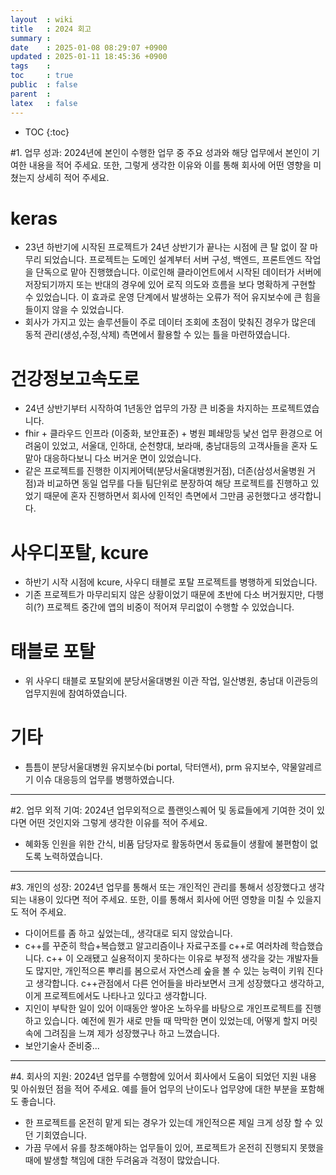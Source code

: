 ```yaml
---
layout  : wiki
title   : 2024 회고
summary : 
date    : 2025-01-08 08:29:07 +0900
updated : 2025-01-11 18:45:36 +0900
tags    : 
toc     : true
public  : false
parent  : 
latex   : false
---
```

* TOC
{:toc}

#1. 업무 성과: 2024년에 본인이 수행한 업무 중 주요 성과와 해당 업무에서 본인이 기여한 내용을 적어 주세요. 또한, 그렇게 생각한 이유와 이를 통해 회사에 어떤 영향을 미쳤는지 상세히 적어 주세요.

# keras
- 23년 하반기에 시작된 프로젝트가 24년 상반기가 끝나는 시점에 큰 탈 없이 잘 마무리 되었습니다.  프로젝트는 도메인 설계부터 서버 구성, 백엔드, 프론트엔드 작업을 단독으로 맡아 진행했습니다. 이로인해 클라이언트에서 시작된 데이터가 서버에 저장되기까지 또는 반대의 경우에 있어 로직 의도와 흐름을 보다 명확하게 구현할 수 있었습니다. 이 효과로 운영 단계에서 발생하는 오류가 적어 유지보수에 큰 힘을 들이지 않을 수 있었습니다. 
- 회사가 가지고 있는 솔루션들이 주로 데이터 조회에 초점이 맞춰진 경우가 많은데 동적 관리(생성,수정,삭제) 측면에서 활용할 수 있는 틀을 마련하였습니다.

# 건강정보고속도로
- 24년 상반기부터 시작하여 1년동안 업무의 가장 큰 비중을 차지하는 프로젝트였습니다. 
- fhir + 클라우드 인프라 (이중화, 보안표준) + 병원 폐쇄망등 낯선 업무 환경으로 어려움이 있었고, 서울대, 인하대, 순천향대, 보라매, 충남대등의 고객사들을 혼자 도맡아 대응하다보니 다소 버거운 면이 있었습니다. 
- 같은 프로젝트를 진행한 이지케어텍(분당서울대병원거점), 더존(삼성서울병원 거점)과 비교하면 동일 업무를 다들 팀단위로 분장하여 해당 프로젝트를 진행하고 있었기 때문에 혼자 진행하면서 회사에 인적인 측면에서 그만큼 공헌했다고 생각합니다.

# 사우디포탈, kcure
- 하반기 시작 시점에 kcure, 사우디 태블로 포탈 프로젝트를 병행하게 되었습니다. 
- 기존 프로젝트가 마무리되지 않은 상황이었기 때문에 초반에 다소 버거웠지만, 다행히(?) 프로젝트 중간에 앱의 비중이 적어져 무리없이 수행할 수 있었습니다.

# 태블로 포탈
- 위 사우디 태블로 포탈외에 분당서울대병원 이관 작업, 일산병원, 충남대 이관등의 업무지원에 참여하였습니다.

# 기타
- 틈틈이 분당서울대병원 유지보수(bi portal, 닥터앤서), prm 유지보수, 약물알레르기 이슈 대응등의 업무를 병행하였습니다.

---

#2. 업무 외적 기여: 2024년 업무외적으로 플랜잇스퀘어 및 동료들에게 기여한 것이 있다면 어떤 것인지와 그렇게 생각한 이유를 적어 주세요. 
- 혜화동 인원을 위한 간식, 비품 담당자로 활동하면서 동료들이 생활에 불편함이 없도록 노력하였습니다.

---

#3. 개인의 성장: 2024년 업무를 통해서 또는 개인적인 관리를 통해서 성장했다고 생각되는 내용이 있다면 적어 주세요. 또한, 이를 통해서 회사에 어떤 영향을 미칠 수 있을지도 적어 주세요.
- 다이어트를 좀 하고 싶었는데,, 생각대로 되지 않았습니다.
- c++를 꾸준히 학습+복습했고 알고리즘이나 자료구조를 c++로 여러차례 학습했습니다. c++ 이 오래됐고 실용적이지 못하다는 이유로 부정적 생각을 갖는 개발자들도 많지만, 개인적으론 뿌리를 봄으로서 자연스레 숲을 볼 수 있는 능력이 키워 진다고 생각합니다. c++관점에서 다른 언어들을 바라보면서 크게 성장했다고 생각하고, 이게 프로젝트에서도 나타나고 있다고 생각합니다.
- 지인이 부탁한 일이 있어 이때동안 쌓아온 노하우를 바탕으로 개인프로젝트를 진행하고 있습니다. 예전에 뭔가 새로 만들 때 막막한 면이 있었는데, 어떻게 할지 머릿속에 그려짐을 느껴 제가 성장했구나 하고 느꼈습니다.
- 보안기술사 준비중... 

---

#4. 회사의 지원: 2024년 업무를 수행함에 있어서 회사에서 도움이 되었던 지원 내용 및 아쉬웠던 점을 적어 주세요. 예를 들어 업무의 난이도나 업무양에 대한 부분을 포함해도 좋습니다.
- 한 프로젝트를 온전히 맡게 되는 경우가 있는데 개인적으론 제일 크게 성장 할 수 있던 기회였습니다. 
- 가끔 무에서 유를 창조해야하는 업무들이 있어, 프로젝트가 온전히 진행되지 못했을 때에 발생할 책임에 대한 두려움과 걱정이 많았습니다.
